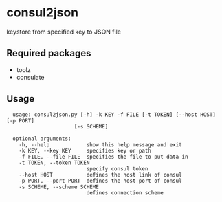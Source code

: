 # consul2json

 keystore from specified key to JSON file


## Required packages
- toolz
- consulate

## Usage


```
  usage: consul2json.py [-h] -k KEY -f FILE [-t TOKEN] [--host HOST] [-p PORT]
                      [-s SCHEME]

  optional arguments:
    -h, --help            show this help message and exit
    -k KEY, --key KEY     specifies key or path
    -f FILE, --file FILE  specifies the file to put data in
    -t TOKEN, --token TOKEN
                          specify consul token
    --host HOST           defines the host link of consul
    -p PORT, --port PORT  defines the host port of consul
    -s SCHEME, --scheme SCHEME
                          defines connection scheme

```
